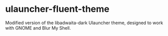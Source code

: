 # ulauncher-fluent-theme
Modified version of the libadwaita-dark Ulauncher theme, designed to work with GNOME and Blur My Shell. 
